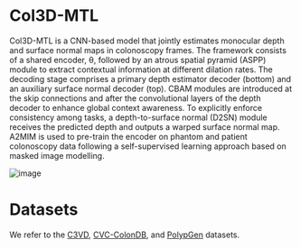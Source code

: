 # Col3D-MTL

Col3D-MTL is a CNN-based model that jointly estimates monocular depth and surface normal maps in colonoscopy frames. The framework consists of a shared encoder, θ, followed by an atrous spatial pyramid (ASPP) module to extract contextual information at different dilation rates. The decoding stage comprises a primary depth estimator decoder (bottom) and an auxiliary surface normal decoder (top). CBAM modules are introduced at the skip connections and after the convolutional layers of the depth decoder to enhance global context awareness. To explicitly enforce consistency among tasks, a depth-to-surface normal (D2SN) module receives the predicted depth and outputs a warped surface normal map. A2MIM is used to pre-train the encoder on phantom and patient colonoscopy data following a self-supervised learning approach based on masked image modelling.

![image](https://github.com/user-attachments/assets/481d77e4-ace5-4065-9309-4ca2acca5b48)

# Datasets

We refer to the [C3VD](https://durrlab.github.io/C3VD/), [CVC-ColonDB](https://polyp.grand-challenge.org/Databases/), and [PolypGen](https://www.synapse.org/Synapse:syn26376615/wiki/613312) datasets.
